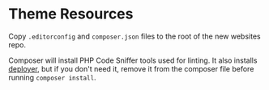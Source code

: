 # Theme Resources

Copy `.editorconfig` and `composer.json` files to the root of the new websites repo.

Composer will install PHP Code Sniffer tools used for linting. It also installs [deployer](https://deployer.org/), but if you don't need it, remove it from the composer file before running `composer install`.

